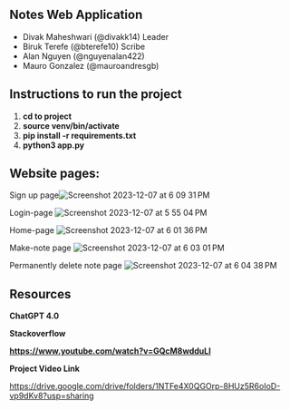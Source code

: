 ## Notes Web Application
- Divak Maheshwari (@divakk14) Leader
- Biruk Terefe (@bterefe10) Scribe
- Alan Nguyen (@nguyenalan422)
- Mauro Gonzalez (@mauroandresgb)

## Instructions to run the project ##
1. **cd to project**
2. **source venv/bin/activate**
3. **pip install -r requirements.txt** 
4. **python3 app.py** 


## Website pages: 
Sign up page![Screenshot 2023-12-07 at 6 09 31 PM](https://github.com/divakk14/CMPE_131_Project/assets/90079924/5b43fb29-e5e8-4ad9-ba05-181455eaa9ef)

Login-page ![Screenshot 2023-12-07 at 5 55 04 PM](https://github.com/divakk14/CMPE_131_Project/assets/90079924/80c2cd9f-b4cf-4c14-a98c-737badf49bfa)

Home-page ![Screenshot 2023-12-07 at 6 01 36 PM](https://github.com/divakk14/CMPE_131_Project/assets/90079924/e93b8480-4cb9-453d-ac13-b73abedc377a)

Make-note page ![Screenshot 2023-12-07 at 6 03 01 PM](https://github.com/divakk14/CMPE_131_Project/assets/90079924/c0eec6bb-cff7-4fd7-b78f-f643e24c327a)

Permanently delete note page ![Screenshot 2023-12-07 at 6 04 38 PM](https://github.com/divakk14/CMPE_131_Project/assets/90079924/36e6316a-e92b-489d-ab62-dac7b1868aab)

## Resources ## 

**ChatGPT 4.0**

**Stackoverflow**

**https://www.youtube.com/watch?v=GQcM8wdduLI**

**Project Video Link**

https://drive.google.com/drive/folders/1NTFe4X0QGOrp-8HUz5R6oIoD-vp9dKv8?usp=sharing


